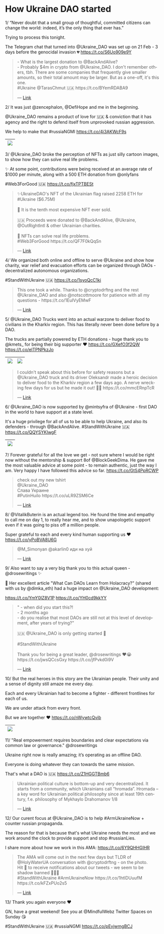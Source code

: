 # How Ukraine DAO started

1/ “Never doubt that a small group of thoughtful, committed citizens can change the world: indeed, it’s the only thing that ever has.”

Trying to process this tonight. 

The Telegram chat that turned into @Ukraine_DAO was set up on 21 Feb - 3 days before the genocidal invasion 💔 https://t.co/S6Uo909e9Y

<blockquote class="twitter-tweet">
    <p lang="en" dir="ltr">
    - What is the largest donation to @BackAndAlive?<br />
    - Probably $4m in crypto from @Ukraine_DAO. I don&#39;t remember others, tbh. There are some companies that frequently give smaller amounts, so their total amount may be larger.  But as a one-off, it&#39;s this one.<br />
    #Ukraine @TarasChmut 🇺🇦 https://t.co/BYemRDABA9<br />
    </p>
    &mdash; <a href="https://twitter.com/Ukraine_DAO/status/1525267890852749312">Link</a>
</blockquote>

2/ It was just @zencephalon, @DefiHope and me in the beginning. 

@Ukraine_DAO remains a product of love for 🇺🇦 & conviction that it has agency and the right to defend itself from unprovoked russian aggression. 

We help to make that #russiaNGMI https://t.co/4i3AKWcF9s

| [![](https://pbs.twimg.com/media/FSrlc42WYAAQ5hv.jpg)](https://pbs.twimg.com/media/FSrlc42WYAAQ5hv.jpg) |
| :-: |

3/ @Ukraine_DAO broke the perception of NFTs as just silly cartoon images, to show how they can solve real life problems. 

✨ At some point, contributions were being received at an average rate of $1000 per minute, along with a 500 ETH donation from @onlyfans 

#Web3ForGood 🇺🇦 https://t.co/fjxTPTBESt

<blockquote class="twitter-tweet">
    <p lang="en" dir="ltr">
    ✨UkraineDAO&#39;s NFT of the Ukrainian flag raised 2258 ETH for #Ukraine ($6.75M)<br />
    <br />
    🚀 It is the tenth most expensive NFT ever sold. <br />
    <br />
    🇺🇦 Proceeds were donated to @BackAndAlive, @Ukraine, @OutRightIntl &amp; other Ukrainian charities. <br />
    <br />
    🌱 NFTs can solve real life problems. <br />
    #Web3ForGood https://t.co/QF7F0kQqSn<br />
    </p>
    &mdash; <a href="https://twitter.com/Ukraine_DAO/status/1522459077628026880">Link</a>
</blockquote>

4/ We organized both online and offline to serve @Ukraine and show how charity, war relief and evacuation efforts can be organized through DAOs - decentralized autonomous organizations. 
 
#StandWithUkraine 🇺🇦 https://t.co/1syoQcC1ki

<blockquote class="twitter-tweet">
    <p lang="en" dir="ltr">
    This one took a while. Thanks to @cryptodrftng and the rest @Ukraine_DAO and also @notscottmoore  for patience with all my questions - https://t.co/1EuIVyEMwF<br />
    </p>
    &mdash; <a href="https://twitter.com/EricCMack/status/1512167184058908673">Link</a>
</blockquote>

5/ @Ukraine_DAO Trucks went into an actual warzone to deliver food to civilians in the Kharkiv region. This has literally never been done before by a DAO.

The trucks are partially powered by ETH donations - huge thank you to @kmets_ for being their big supporter ❤️ https://t.co/GXefO3f2QW https://t.co/elTPNPkzJo

| [![](https://pbs.twimg.com/media/FSrolu1X0AAaBtU.jpg)](https://pbs.twimg.com/media/FSrolu1X0AAaBtU.jpg) | [![](https://pbs.twimg.com/media/FSrolu2WUAAVfV-.jpg)](https://pbs.twimg.com/media/FSrolu2WUAAVfV-.jpg) |
| :-: | :-: |

<blockquote class="twitter-tweet">
    <p lang="en" dir="ltr">
    I couldn&#39;t speak about this before for safety reasons but a @Ukraine_DAO truck and its driver Oleksandr made a heroic decision to deliver food to the Kharkiv region a few days ago. A nerve wrecking few days for us but he made it out! 💙💛 https://t.co/mmcERnpTcR<br />
    </p>
    &mdash; <a href="https://twitter.com/cryptodrftng/status/1513951427617509378">Link</a>
</blockquote>

6/ @Ukraine_DAO is now supported by @mintsyfra of @Ukraine - first DAO in the world to have support at a state level.

It's a huge privilege for all of us to be able to help Ukraine, and also its defenders - through @BackAndAlive. 
#StandWithUkraine 🇺🇦 https://t.co/QQYSYKIwgF

| [![](https://pbs.twimg.com/media/FSrpin9XsAMX2vh.jpg)](https://pbs.twimg.com/media/FSrpin9XsAMX2vh.jpg) |
| :-: |

7/ Forever grateful for all the love we get - not sure where I would be right now without the mentorship & support 8of @BlockGeekDima. He gave me the most valuable advice at some point - to remain authentic, just the way I am. Very happy I have followed this advice so far. https://t.co/GtS4PpRCWP

<blockquote class="twitter-tweet">
    <p lang="en" dir="ltr">
    check out my new tshirt <br />
    @Ukraine_DAO <br />
    Слава Украине <br />
    #PutinHuilo https://t.co/uLR9ZSM6Ce<br />
    </p>
    &mdash; <a href="https://twitter.com/BlockGeekDima/status/1524835462132682772">Link</a>
</blockquote>

8/ @VitalikButerin is an actual legend too. He found the time and empathy to call me on day 1, to really hear me, and to show unapologetic support even if it was going to piss off a million people. 

Super grateful to each and every kind human supporting us ❤️ https://t.co/yPoBVA8U6G

<blockquote class="twitter-tweet">
    <p lang="en" dir="ltr">
    @M_Simonyan @akarlin0 иди на хуй<br />
    </p>
    &mdash; <a href="https://twitter.com/VitalikButerin/status/1498012161439932430">Link</a>
</blockquote>

9/ Also want to say a very big thank you to this actual queen - @drosewritings ✨

🌱 Her excellent article "What Can DAOs Learn from Holacracy?" (shared with us by @dimka_eth) had a huge impact on @Ukraine_DAO development:

https://t.co/YmY0IZ8V1P https://t.co/YH0cd9kkYY

<blockquote class="twitter-tweet">
    <p lang="en" dir="ltr">
    &#34; - when did you start this?!<br />
    - 2 months ago<br />
    - do you realise that most DAOs are still not at this level of development, after years of trying?&#34;<br />
    <br />
    🇺🇦 @Ukraine_DAO is only getting started 🌱 <br />
    <br />
    #StandWithUkraine <br />
    <br />
    Thank you for being a great leader, @drosewritings ❤️😭 https://t.co/jwsQCcsGxy https://t.co/jfPvkd0i9V<br />
    </p>
    &mdash; <a href="https://twitter.com/cryptodrftng/status/1524555866149691392">Link</a>
</blockquote>

10/ But the real heroes in this story are the Ukrainian people. Their unity and a sense of dignity still amaze me every day. 

Each and every Ukrainian had to become a fighter - different frontlines for each of us. 

We are under attack from every front. 

But we are together ❤️ https://t.co/nWywtcQvib

| [![](https://pbs.twimg.com/media/FSrwd-nWYAAH7zl.jpg)](https://pbs.twimg.com/media/FSrwd-nWYAAH7zl.jpg) |
| :-: |

11/ "Real empowerment requires boundaries and clear expectations via common law or governance." @drosewritings 

Ukraine right now is really amazing; it’s operating as an offline DAO. 

Everyone is doing whatever they can towards the same mission. 

That's what a DAO is 🇺🇦 https://t.co/Z1HGGTBmb6

<blockquote class="twitter-tweet">
    <p lang="en" dir="ltr">
    Ukrainian political culture is bottom-up and very decentralized. It starts from a community, which Ukrainians call “hromada”. Hromada – a key word for Ukrainian political philosophy since at least 19th century, f.e. philosophy of Mykhaylo Drahomanov 1/8<br />
    </p>
    &mdash; <a href="https://twitter.com/yermolenko_v/status/1513978970047401991">Link</a>
</blockquote>

12/ Our curent focus at @Ukraine_DAO is to help #ArmUkraineNow + counter russian propaganda. 

The reason for that is because that's what Ukraine needs the most and we work around the clock to provide support and stop #russianLies. 

I share more about how we work in this  AMA: https://t.co/6Y9QHHGIHR

<blockquote class="twitter-tweet">
    <p lang="en" dir="ltr">
    The AMA will come out in the next few days but TLDR of @HolyWaterUA conversation with @cryptodrftng - on the photo. <br />
    Hit 🔔 to receive notifications about our tweets - we seem to be shadow banned  👻🇺🇦<br />
    #StandWithUkraine #ArmUkraineNow https://t.co/1htlDUuufM https://t.co/kFZxPUo2s5<br />
    </p>
    &mdash; <a href="https://twitter.com/Ukraine_DAO/status/1518280483318161412">Link</a>
</blockquote>

13/ Thank you again everyone ❤️

GN, have a great weekend! See you at @MindfulWebz Twitter Spaces on Sunday 😘

#StandWithUkraine 🇺🇦 #russiaNGMI 
https://t.co/pEvjwmgBCJ
